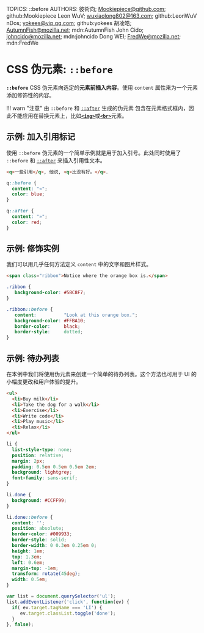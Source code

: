 TOPICS: ::before
AUTHORS: 彼術向; Mookiepiece@github.com; github:Mookiepiece
         Leon WuV; wuxiaolong802@163.com; github:LeonWuV
         nDos; yokees@vip.qq.com; github:yokees
         胡凌皓; AutumnFish@mozilla.net; mdn:AutumnFish
         John Cido; johncido@mozilla.net; mdn:johncido
         Dong WEI; FredWe@mozilla.net; mdn:FredWe

# CSS 伪元素: `::before`

**`::before`** CSS 伪元素向选定的**元素前插入内容**。使用 `content` 属性来为一个元素添加修饰性的内容。

!!! warn "注意"
    由 `::before` 和 [`::after`](zh-hans/webfrontend/::after) 生成的伪元素 包含在元素格式框内，因此不能应用在替换元素上，比如[**`<img>`**](/zh-hans/webfrontend/<img>)或[**`<br>`**](/zh-hans/webfrontend/<br>)元素。

## 示例: 加入引用标记

使用 `::before` 伪元素的一个简单示例就是用于加入引号。此处同时使用了 `::before` 和 [`::after`](zh-hans/webfrontend/::after) 来插入引用性文本。

```html
<q>一些引用</q>, 他说, <q>比没有好。</q>.
```

```css
q::before {
  content: "«";
  color: blue;
}

q::after {
  content: "»";
  color: red;
}
```

## 示例: 修饰实例

我们可以用几乎任何方法定义 `content` 中的文字和图片样式。

```html
<span class="ribbon">Notice where the orange box is.</span>
```

```css
.ribbon {
   background-color: #5BC8F7;
}

.ribbon::before {
   content:          "Look at this orange box.";
   background-color: #FFBA10;
   border-color:     black;
   border-style:     dotted;
}
```

## 示例: 待办列表

在本例中我们将使用伪元素来创建一个简单的待办列表。这个方法也可用于 UI 的小幅度更改和用户体验的提升。

```html
<ul>
  <li>Buy milk</li>
  <li>Take the dog for a walk</li>
  <li>Exercise</li>
  <li>Write code</li>
  <li>Play music</li>
  <li>Relax</li>
</ul>
```

```css
li {
  list-style-type: none;
  position: relative;
  margin: 2px;
  padding: 0.5em 0.5em 0.5em 2em;
  background: lightgrey;
  font-family: sans-serif;
}

li.done {
  background: #CCFF99;
}

li.done::before {
  content: '';
  position: absolute;
  border-color: #009933;
  border-style: solid;
  border-width: 0 0.3em 0.25em 0;
  height: 1em;
  top: 1.3em;
  left: 0.6em;
  margin-top: -1em;
  transform: rotate(45deg);
  width: 0.5em;
}
```

```javascript
var list = document.querySelector('ul');
list.addEventListener('click', function(ev) {
  if( ev.target.tagName === 'LI') {
     ev.target.classList.toggle('done');
  }
}, false);
```

